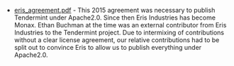  * [eris_agreement.pdf](/docs/legal/eris_agreement.pdf) - This 2015 agreement was
   necessary to publish Tendermint under Apache2.0. Since then Eris Industries
   has become Monax.  Ethan Buchman at the time was an external contributor
   from Eris Industries to the Tendermint project. Due to intermixing of
   contributions without a clear license agreement, our relative contributions
   had to be split out to convince Eris to allow us to publish everything under
   Apache2.0.
